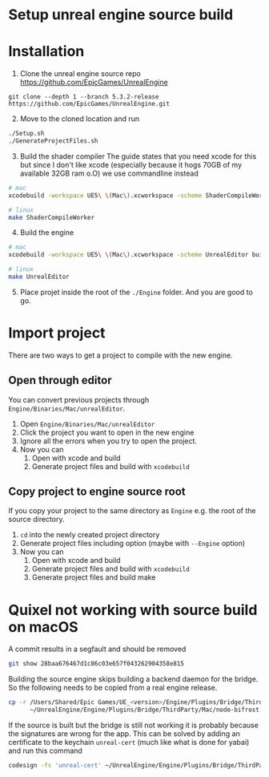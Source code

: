 # Setup unreal engine source build

# Installation

1. Clone the unreal engine source repo https://github.com/EpicGames/UnrealEngine
```
git clone --depth 1 --branch 5.3.2-release https://github.com/EpicGames/UnrealEngine.git
```
2. Move to the cloned location and run
```sh
./Setup.sh
./GenerateProjectFiles.sh
```
3. Build the shader compiler
The guide states that you need xcode for this but since I don't like xcode (especially because it hogs 70GB of my available 32GB ram o.O) we use commandline instead
```sh
# mac
xcodebuild -workspace UE5\ \(Mac\).xcworkspace -scheme ShaderCompileWorker build

# linux
make ShaderCompileWorker
```
4. Build the engine
```sh
# mac
xcodebuild -workspace UE5\ \(Mac\).xcworkspace -scheme UnrealEditor build #takes a while

# linux
make UnrealEditor
```

5. Place projet inside the root of the `./Engine` folder. And you are good to go.

# Import project

There are two ways to get a project to compile with the new engine.

## Open through editor
You can convert previous projects through `Engine/Binaries/Mac/unrealEditor`.
1. Open `Engine/Binaries/Mac/unrealEditor`
2. Click the project you want to open in the new engine
3. Ignore all the errors when you try to open the project.
4. Now you can
   1. Open with xcode and build
   2. Generate project files and build with `xcodebuild`

## Copy project to engine source root
If you copy your project to the same directory as `Engine` e.g. the root of the source directory.

1. `cd` into the newly created project directory
2. Generate project files including option (maybe with `--Engine` option)
3. Now you can
   1. Open with xcode and build
   2. Generate project files and build with `xcodebuild`
   3. Generate project files and build make

# Quixel not working with source build on macOS

A commit results in a segfault and should be removed
```sh
git show 28baa676467d1c86c03e657f043262904358e815
```

Building the source engine skips building a backend daemon for the bridge. So the following needs to be copied from a real engine release.
```sh
cp -r /Users/Shared/Epic Games/UE_<version>/Engine/Plugins/Bridge/ThirdParty/Mac/node-bifrost.app\
      ~/UnrealEngine/Engine/Plugins/Bridge/ThirdParty/Mac/node-bifrost.app
```

If the source is built but the bridge is still not working it is probably because the signatures are wrong for the app. This can be solved by adding an certificate to the keychain `unreal-cert` (much like what is done for yabai) and run this command
```sh
codesign -fs 'unreal-cert' ~/UnrealEngine/Engine/Plugins/Bridge/ThirdParty/Mac/node-bifrost.app/Contents/Frameworks/*framework
```

